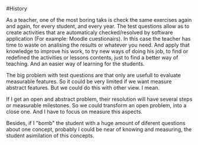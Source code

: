 #History

As a teacher, one of the most boring taks is check the same exercises
again and again, for every student, and every year. The test questions
allow as to create activities that are automaticaly checked/resolved by 
software application (For example: Moodle cuestionairs). In this case
the teacher has time to waste on analising the results or whatever you need.
And apply that knowledge to improve his work, to try new ways of doing his job, to
find or redefined the activities or lessons contents, just to find
a better way of teaching. And an easier way of learning for the students.

The big problem with test questions are that only are usefull to evaluate
measurable features. So it could be very limited if we want measure abstract
features. But we could do this with other view. I mean.

If I get an open and abstract problem, their resolution will have several
steps or measurable milestones. So we could transform an open problem, 
into a close one. And I have to focus on measure this aspects.

Besides, if I "bomb" the student with a huge amount of diferent questions
about one concept, probably I could be near of knowing and measuring, the
student asimilation of this concepts.

